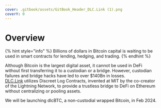 ```yaml
---
cover: .gitbook/assets/GitBook_Header_DLC.Link (1).png
coverY: 0
---
```


# Overview

{% hint style="info" %}
Billions of dollars in Bitcoin capital is waiting to be used in smart contracts for lending, hedging, and trading.
{% endhint %}

Although Bitcoin is the largest digital asset, it cannot be used in DeFi without first transferring it to a custodian or a bridge. However, custodian failures and bridge hacks have led to over $140Bn in losses.\
[DLC.Link](http://dlc.link/) utilizes Discreet Log Contracts, invented at MIT by the co-creator of the Lightning Network, to provide a trustless bridge to DeFi on Ethereum without centralizing or pooling assets.&#x20;

We will be launching dlcBTC, a non-custodial wrapped Bitcoin, in Feb 2024.
